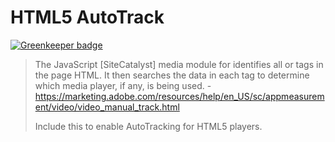 # HTML5 AutoTrack

[![Greenkeeper badge](https://badges.greenkeeper.io/justingeeslin/html5-autotrack.svg)](https://greenkeeper.io/)

> The JavaScript [SiteCatalyst] media module for identifies all <embed> or <object> tags in the page HTML. It then searches the data in each tag to determine which media player, if any, is being used. - https://marketing.adobe.com/resources/help/en_US/sc/appmeasurement/video/video_manual_track.html

Include this to enable AutoTracking for HTML5 players.
